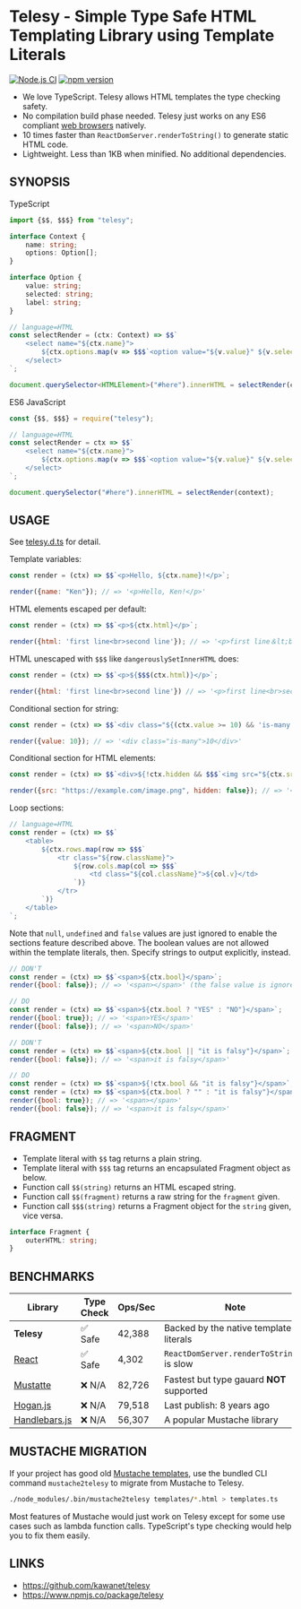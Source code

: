 # Telesy - Simple Type Safe HTML Templating Library using Template Literals

[![Node.js CI](https://github.com/kawanet/telesy/workflows/Node.js%20CI/badge.svg?branch=main)](https://github.com/kawanet/telesy/actions/)
[![npm version](https://img.shields.io/npm/v/telesy)](https://www.npmjs.com/package/telesy)

- We love TypeScript. Telesy allows HTML templates the type checking safety.
- No compilation build phase needed. Telesy just works on any ES6 compliant [web browsers](https://developer.mozilla.org/en-US/docs/Web/JavaScript/Reference/Template_literals#browser_compatibility) natively.
- 10 times faster than `ReactDomServer.renderToString()` to generate static HTML code.
- Lightweight. Less than 1KB when minified. No additional dependencies.

## SYNOPSIS

TypeScript

```typescript
import {$$, $$$} from "telesy";

interface Context {
    name: string;
    options: Option[];
}

interface Option {
    value: string;
    selected: string;
    label: string;
}

// language=HTML
const selectRender = (ctx: Context) => $$`
    <select name="${ctx.name}">
        ${ctx.options.map(v => $$$`<option value="${v.value}" ${v.selected}>${v.label}</option>`)}
    </select>
`;

document.querySelector<HTMLElement>("#here").innerHTML = selectRender(context);
```

ES6 JavaScript

```typescript
const {$$, $$$} = require("telesy");

// language=HTML
const selectRender = ctx => $$`
    <select name="${ctx.name}">
        ${ctx.options.map(v => $$$`<option value="${v.value}" ${v.selected}>${v.label}</option>`)}
    </select>
`;

document.querySelector("#here").innerHTML = selectRender(context);
```

## USAGE

See [telesy.d.ts](https://github.com/kawanet/telesy/blob/main/types/telesy.d.ts) for detail.

Template variables:

```js
const render = (ctx) => $$`<p>Hello, ${ctx.name}!</p>`;

render({name: "Ken"}); // => '<p>Hello, Ken!</p>'
```

HTML elements escaped per default:

```js
const render = (ctx) => $$`<p>${ctx.html}</p>`;

render({html: 'first line<br>second line'}); // => '<p>first line＆lt;br＆gt;second line</p>'
```

HTML unescaped with `$$$` like `dangerouslySetInnerHTML` does:

```js
const render = (ctx) => $$`<p>${$$$(ctx.html)}</p>`;

render({html: 'first line<br>second line'}) // => '<p>first line<br>second line</p>'
```

Conditional section for string:

```js
const render = (ctx) => $$`<div class="${(ctx.value >= 10) && 'is-many'}">${ctx.value}</div>`;

render({value: 10}); // => '<div class="is-many">10</div>'
```

Conditional section for HTML elements:

```js
const render = (ctx) => $$`<div>${!ctx.hidden && $$$`<img src="${ctx.src}">`}</div>`;

render({src: "https://example.com/image.png", hidden: false}); // => '<div><img src="https://example.com/image.png"></div>'
```

Loop sections:

```js
// language=HTML
const render = (ctx) => $$`
    <table>
        ${ctx.rows.map(row => $$$`
            <tr class="${row.className}">
                ${row.cols.map(col => $$$`
                    <td class="${col.className}">${col.v}</td>
                `)}
            </tr>
        `)}
    </table>
`;
```

Note that `null`, `undefined` and `false` values are just ignored to enable the sections feature described above.
The boolean values are not allowed within the template literals, then. Specify strings to output explicitly, instead.

```js
// DON'T
const render = (ctx) => $$`<span>${ctx.bool}</span>`;
render({bool: false}); // => '<span></span>' (the false value is ignored)

// DO
const render = (ctx) => $$`<span>${ctx.bool ? "YES" : "NO"}</span>`;
render({bool: true}); // => '<span>YES</span>'
render({bool: false}); // => '<span>NO</span>'
```

```js
// DON'T
const render = (ctx) => $$`<span>${ctx.bool || "it is falsy"}</span>`;
render({bool: false}); // => '<span>it is falsy</span>'

// DO
const render = (ctx) => $$`<span>${!ctx.bool && "it is falsy"}</span>`;
const render = (ctx) => $$`<span>${ctx.bool ? "" : "it is falsy"}</span>`;
render({bool: true}); // => '<span></span>'
render({bool: false}); // => '<span>it is falsy</span>'
```

## FRAGMENT

- Template literal with `$$` tag returns a plain string.
- Template literal with `$$$` tag returns an encapsulated Fragment object as below.
- Function call `$$(string)` returns an HTML escaped string.
- Function call `$$(fragment)` returns a raw string for the `fragment` given.
- Function call `$$$(string)` returns a Fragment object for the `string` given, vice versa.

```typescript
interface Fragment {
    outerHTML: string;
}
```

## BENCHMARKS

| Library                                                   | Type Check | Ops/Sec | Note                                      |
|-----------------------------------------------------------|------------|---------|-------------------------------------------|
| **Telesy**                                                | ✅ Safe    | 42,388  | Backed by the native template literals    |
| [React](https://www.npmjs.com/package/react-dom)          | ✅ Safe    | 4,302   | `ReactDomServer.renderToString()` is slow |
| [Mustatte](https://www.npmjs.com/package/mustatte)        | ❌ N/A     | 82,726  | Fastest but type gauard **NOT** supported |
| [Hogan.js](https://www.npmjs.com/package/hogan.js)        | ❌ N/A     | 79,518  | Last publish: 8 years ago                 |
| [Handlebars.js](https://www.npmjs.com/package/handlebars) | ❌ N/A     | 56,307  | A popular Mustache library                |

## MUSTACHE MIGRATION

If your project has good old [Mustache templates](http://mustache.github.io/),
use the bundled CLI command `mustache2telesy` to migrate from Mustache to Telesy.

```sh
./node_modules/.bin/mustache2telesy templates/*.html > templates.ts
```

Most features of Mustache would just work on Telesy except for some use cases such as lambda function calls.
TypeScript's type checking would help you to fix them easily.

## LINKS

- https://github.com/kawanet/telesy
- https://www.npmjs.co/package/telesy
